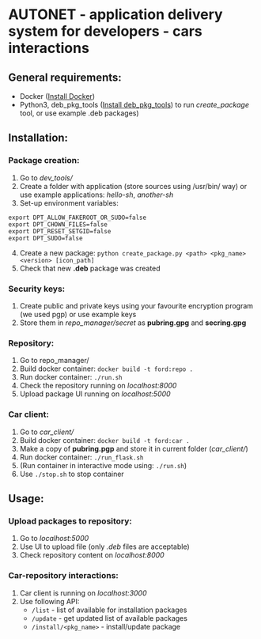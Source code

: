 # AUTONET - application delivery system for developers - cars interactions
## General requirements:
* Docker ([Install Docker](https://docs.docker.com/docker-for-mac/install/))
* Python3, deb_pkg_tools ([Install deb_pkg_tools](https://deb-pkg-tools.readthedocs.io/en/latest/#installation)) to run *create_package* tool, or use example .deb packages)

## Installation:
### Package creation:
1. Go to *dev_tools/*
2. Create a folder with application (store sources using /usr/bin/ way) or use example applications: *hello-sh*, *another-sh*
3. Set-up environment variables:
```
export DPT_ALLOW_FAKEROOT_OR_SUDO=false
export DPT_CHOWN_FILES=false
export DPT_RESET_SETGID=false
export DPT_SUDO=false
```
4. Create a new package: `python create_package.py <path> <pkg_name> <version> [icon_path]`
5. Check that new **.deb** package was created

### Security keys:
1. Create public and private keys using your favourite encryption program (we used pgp) or use example keys
2. Store them in *repo_manager/secret* as **pubring.gpg** and **secring.gpg**

### Repository:
1. Go to repo_manager/
2. Build docker container: `docker build -t ford:repo .`
2. Run docker container: `./run.sh`
3. Check the repository running on *localhost:8000*
4. Upload package UI running on *localhost:5000*

### Car client:
1. Go to *car_client/*
2. Build docker container: `docker build -t ford:car .`
3. Make a copy of **pubring.pgp** and store it in current folder (*car_client/*)
4. Run docker container: `./run_flask.sh`
5. (Run container in interactive mode using: `./run.sh`)
6. Use `./stop.sh` to stop container

## Usage:
### Upload packages to repository:
1. Go to *localhost:5000* 
2. Use UI to upload file (only *.deb* files are acceptable)
3. Check repository content on *localhost:8000*

### Car-repository interactions:
1. Car client is running on *localhost:3000*
2. Use following API:
	* `/list` - list of available for installation packages
	* `/update` - get updated list of available packages
	* `/install/<pkg_name>` - install/update package
